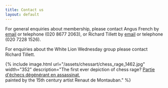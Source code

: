 ```yaml
---
title: Contact us
layout: default
---
```


For general enquiries about membership, please contact Angus French by [email](mailto:angus@angusf.myzen.co.uk) or telephone (020 8677 2063), 
or Richard Tillett by [email](mailto:tillett.richard@googlemail.com) or telephone (020 7228 1526).

For enquiries about the White Lion Wednesday group please contact Richard Tillett.

{% include image.html url="/assets/chessart/chess_rage_1462.jpg" width="352" description="The first ever depiction of chess rage? [Partie d'échecs dégénérant en assassinat](http://streathambrixtonchess.blogspot.com/2009/11/chess-in-art-postscript-chess-in_22.html), <br/> painted by the 15th century artist Renaut de Montauban." %}

